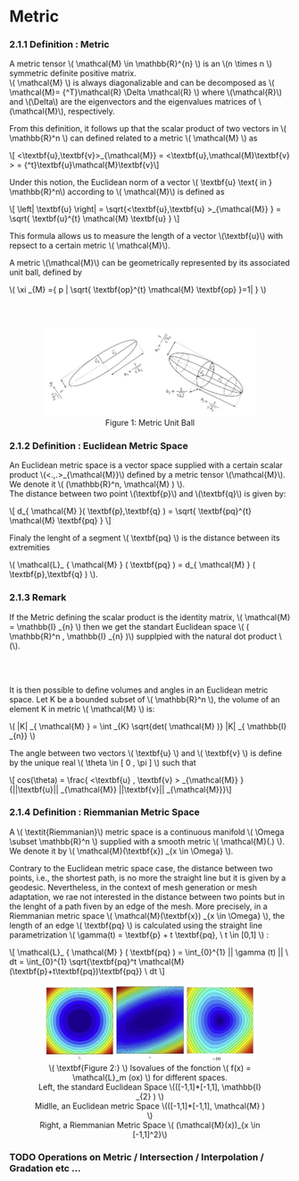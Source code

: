 # Metric

### 2.1.1 Definition : Metric
A metric tensor \\( \mathcal{M} \in \mathbb{R}^{n} \\) is an \\(n \times n \\) symmetric definite positive matrix.  
\\( \mathcal{M} \\) is always diagonalizable and can be decomposed as \\( \mathcal{M}= {^T}\mathcal{R} \Delta \mathcal{R} \\) where \\(\mathcal{R}\\) and \\(\Delta\\) are the eigenvectors and the eigenvalues matrices of \\(\mathcal{M}\\), respectively.

From this definition, it follows up that the scalar product of two vectors in \\(  \mathbb{R}^n \\)
can defined related to a metric \\(  \mathcal{M} \\) as 

\\[  <\textbf{u},\textbf{v}>_{\mathcal{M}} = <\textbf{u},\mathcal{M}\textbf{v} > = {^t}\textbf{u}\mathcal{M}\textbf{v}\\]

Under this notion, the Euclidean norm of a vector \\(  \textbf{u}  \text{ in } \mathbb{R}^n\\) according to \\(  \mathcal{M}\\) is defined as 

\\[ \left\| \textbf{u} \right\| = \sqrt{<\textbf{u},\textbf{u} >_{\mathcal{M}} } = \sqrt{  \textbf{u}^{t} \mathcal{M} \textbf{u} } \\]

This formula allows us to measure the length of a vector \\(\textbf{u}\\) with repsect to a certain metric \\( \mathcal{M}\\).

A metric \\(\mathcal{M}\\) can be geometrically represented by its associated unit ball, defined by 

\\( \xi _{M} ={ p | \sqrt{ \textbf{op}^{t} \mathcal{M} \textbf{op} }=1|  \} \\)


<br><br>

<figure style="text-align: center;">
  <img src="../images/Metric_1.png" alt="Anisotropic metric tensor" width="90%">
  <figcaption>Figure 1: Metric Unit Ball </figcaption>
</figure>

### 2.1.2 Definition : Euclidean Metric Space  
An Euclidean metric space is a vector space supplied with a certain scalar product \\(<.,.>_{\mathcal{M}}\\) defined by a metric tensor \\(\mathcal{M}\\). We denote it \\( \(\mathbb{R}^n, \mathcal{M} \) \\).  
The distance between two point \\(\textbf{p}\\) and \\(\textbf{q}\\) is given by:

 \\[  d_{ \mathcal{M} }( \textbf{p},\textbf{q} ) = \sqrt{  \textbf{pq}^{t} \mathcal{M} \textbf{pq} }  \\] 


Finaly the lenght of a segment \\( \textbf{pq} \\) is the distance between its extremities

\\(    \mathcal{L}_ { \mathcal{M} } ( \textbf{pq} ) = d_{ \mathcal{M} } ( \textbf{p},\textbf{q} )  \\). 

### 2.1.3 Remark 
If the Metric defining the scalar product is the identity matrix, \\( \mathcal{M} = \mathbb{I} _{n} \\) then we get the standart Euclidean space \\( \( \mathbb{R}^n , \mathbb{I} _{n} \)\\) supplpied with the natural dot product \\(\\).

<br><br>

It is then possible to define volumes and angles in an Euclidean metric space. Let K be a bounded subset of \\( \mathbb{R}^n \\), the volume of an element K in metric \\( \mathcal{M} \\) is: 

\\( |K| _{ \mathcal{M} }  = \int _{K} \sqrt{det( \mathcal{M} )} |K| _{ \mathbb{I} _{n}} \\)

The angle between two vectors \\(  \textbf{u} \\) and \\( \textbf{v} \\) is define by the unique real \\( \theta \in \[ 0 , \pi \] \\) such that 

\\[ cos(\theta) = \frac{ <\textbf{u} , \textbf{v} > _{\mathcal{M}} }{||\textbf{u}|| _{\mathcal{M}}  ||\textbf{v}|| _{\mathcal{M}}}\\]

###  2.1.4 Definition : Riemmanian Metric Space
A \\( \textit{Riemmanian}\\) metric space is a continuous manifold \\( \Omega \subset \mathbb{R}^n  \\) supplied with a smooth metric \\( \mathcal{M}(.) \\). We denote it by \\(  \mathcal{M}(\textbf{x}) _{x \in \Omega} \\). 

Contrary to the Euclidean metric space case, the distance between two points, i.e., the shortest path, is no more the straight line but it is given by a geodesic. Nevertheless, in the context of mesh generation or mesh adaptation, we rae not interested in the distance between two points but in the lenght of a path fiven by an edge of the mesh. 
More precisely, in a Riemmanian metric space \\( \mathcal{M}(\textbf{x}) _{x \in \Omega} \\), the length of an edge \\( \textbf{pq} \\) is calculated using the straight line parametrization \\( \gamma(t) = \textbf{p} + t \textbf{pq}, \ t \in \[0,1\]  \\) :


\\[  \mathcal{L}_ { \mathcal{M} } ( \textbf{pq} ) =  \int_{0}^{1} || \gamma (t) || \ dt = \int_{0}^{1} \sqrt{\textbf{pq}^t \mathcal{M}(\textbf{p}+t\textbf{pq})\textbf{pq}} \ dt \\]

<figure style="text-align: center;">
  <img src="../images/Riemmanian.png" alt="Isovalues of the fonction f(x) = lm(ox) for different Spaces" width="90%">
  <figcaption> \( \textbf{Figure 2:} \)  Isovalues of the fonction \( f(x) = \mathcal{L}_m (ox) \) for different spaces.<br> 
  Left, the standard Euclidean Space \(([-1,1]*[-1,1], \mathbb{I} _{2} ) \)<br>
  Midlle, an Euclidean metric Space \(([-1,1]*[-1,1], \mathcal{M} ) \)<br>
  Right, a Riemmanian Metric Space \( (\mathcal{M}(x))_{x \in [-1,1]^2}\) </figcaption>
</figure>


### TODO Operations on Metric / Intersection / Interpolation / Gradation etc ... 


